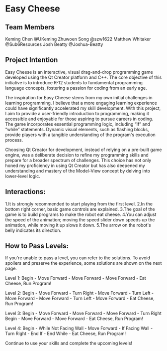 # Easy Cheese

## Team Members
Keming Chen @UKeming
Zhuwoen Song @szw1622
Matthew Whitaker @Sub6Resources
Josh Beatty @Joshua-Beatty

## Project Intention
Easy Cheese is an interactive, visual drag-and-drop programming game developed using the Qt Creator platform and C++. The core objective of this initiative is to introduce K-12 students to fundamental programming language concepts, fostering a passion for coding from an early age.

The inspiration for Easy Cheese stems from my own initial challenges in learning programming. I believe that a more engaging learning experience could have significantly accelerated my skill development. With this project, I aim to provide a user-friendly introduction to programming, making it accessible and enjoyable for those aspiring to pursue careers in coding. The game incorporates essential programming logic, including “if” and “while” statements. Dynamic visual elements, such as flashing blocks, provide players with a tangible understanding of the program's execution process.

Choosing Qt Creator for development, instead of relying on a pre-built game engine, was a deliberate decision to refine my programming skills and prepare for a broader spectrum of challenges. This choice has not only honed my proficiency in using Qt Creator but has also deepened my understanding and mastery of the Model-View concept by delving into lower-level logic.

## Interactions:
1.It is strongly recommended to start playing from the first level.
2.In the bottom right corner, basic game controls are explained.
3.The goal of the game is to build programs to make the robot eat cheese.
4.You can adjust the speed of the animation; moving the speed slider down speeds up the animation, while moving it up slows it down.
5.The arrow on the robot's belly indicates its direction.

## How to Pass Levels:
If you're unable to pass a level, you can refer to the solutions.
To avoid spoilers and preserve the experience, some solutions are shown on the next page.

Level 1: Begin - Move Forward - Move Forward - Move Forward - Eat Cheese, Run Program!

Level 2: Begin - Move Forward - Turn Right - Move Forward - Turn Left - Move Forward - Move Forward - Turn Left - Move Forward - Eat Cheese, Run Program!

Level 3: Begin - Move Forward - Move Forward - Move Forward - Turn Right Begin - Move Forward - Move Forward - Eat Cheese, Run Program!

Level 4: Begin - While Not Facing Wall - Move Forward - If Facing Wall - Turn Right - End If - End While - Eat Cheese, Run Program!

Continue to use your skills and complete the upcoming levels!
